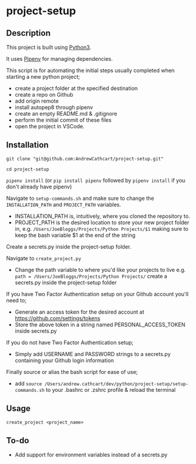 # project-setup

## Description
This project is built using [Python3](https://www.python.org/download/releases/3.0/). 

It uses [Pipenv](https://docs.pipenv.org/en/latest/) for managing dependencies.

This script is for automating the initial steps usually completed when starting a new python project;
- create a project folder at the specified destination
- create a repo on Github
- add origin remote
- install autopep8 through pipenv
- create an empty README.md & .gitignore
- perform the initial commit of these files
- open the project in VSCode.

## Installation
`git clone "git@github.com:AndrewCathcart/project-setup.git"`

`cd project-setup`

`pipenv install` (or `pip install pipenv` followed by `pipenv install` if you don't already have pipenv)

Navigate to `setup-commands.sh` and make sure to change the `INSTALLATION_PATH` and `PROJECT_PATH` variables. 
- INSTALLATION_PATH is, intuitively, where you cloned the repository to.
- PROJECT_PATH is the desired location to store your new project folder in, e.g. `/Users/JoeBloggs/Projects/Python Projects/$1` making sure to keep the bash variable $1 at the end of the string

Create a secrets.py inside the project-setup folder.

Navigate to `create_project.py`
- Change the path variable to where you'd like your projects to live e.g. `path = /Users/JoeBloggs/Projects/Python Projects/`
create a secrets.py inside the project-setup folder

If you have Two Factor Authentication setup on your Github account you'll need to;
- Generate an access token for the desired account at https://github.com/settings/tokens 
- Store the above token in a string named PERSONAL_ACCESS_TOKEN inside secrets.py

If you do not have Two Factor Authentication setup;
- Simply add USERNAME and PASSWORD strings to a secrets.py containing your Github login information

Finally source or alias the bash script for ease of use;
- add `source /Users/andrew.cathcart/dev/python/project-setup/setup-commands.sh` to your .bashrc or .zshrc profile & reload the terminal

## Usage
`create_project <project_name>`

## To-do
- Add support for environment variables instead of a secrets.py
